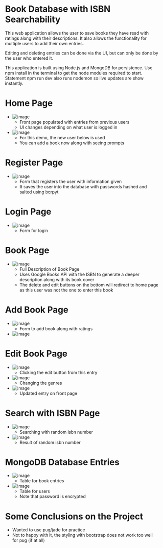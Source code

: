 # Book Database with ISBN Searchability
This web application allows the user to save books they have read with ratings along with their
descriptions. It also allows the functionality for multiple users to add their own entries.

Editing and deleting entries can be done via the UI, but can only be done by the user who entered it.

This application is built using Node.js and MongoDB for persistence. Use npm install in the terminal to get
the node modules required to start. Statement npm run dev also runs nodemon so live updates are show instantly.

# Home Page
  - ![image](https://github.com/brucebalutan/Book-Database-with-ISBN-Searchability/assets/19336369/e8b1b970-1603-48f6-967a-58642452a813)
    - Front page populated with entries from previous users
    - UI changes depending on what user is logged in
  - ![image](https://github.com/brucebalutan/Book-Database-with-ISBN-Searchability/assets/19336369/eed6e78f-50a6-4ddd-bf78-c133c22302fb)
    - For this demo, the new user below is used
    - You can add a book now along with seeing prompts

# Register Page
  - ![image](https://github.com/brucebalutan/Book-Database-with-ISBN-Searchability/assets/19336369/65d7f140-0a05-4ea3-b2cd-9262ad0c36e3)
    - Form that registers the user with information given
    - It saves the user into the database with passwords hashed and salted using bcrpyt

# Login Page
  - ![image](https://github.com/brucebalutan/Book-Database-with-ISBN-Searchability/assets/19336369/b1027908-b68f-4ecc-9082-76323db2b0ba)
    - Form for login

# Book Page
  - ![image](https://github.com/brucebalutan/Book-Database-with-ISBN-Searchability/assets/19336369/d2260df3-7dfd-4af1-9696-df24383d833d)
    - Full Description of Book Page
    - Uses Google Books API with the ISBN to generate a deeper description along with its book cover
    - The delete and edit buttons on the bottom will redirect to home page as this user was not the one to enter this book

# Add Book Page
  - ![image](https://github.com/brucebalutan/Book-Database-with-ISBN-Searchability/assets/19336369/5ff55fbd-b5ae-4f7e-a44a-008f18064dd8)
    - Form to add book along with ratings
  - ![image](https://github.com/brucebalutan/Book-Database-with-ISBN-Searchability/assets/19336369/e8ab9de6-d3eb-4756-9d11-01cdfcea6bcd)

# Edit Book Page
  - ![image](https://github.com/brucebalutan/Book-Database-with-ISBN-Searchability/assets/19336369/0ab0c081-0732-44c3-9c3a-d48868fcad3a)
    - Clicking the edit button from this entry
  - ![image](https://github.com/brucebalutan/Book-Database-with-ISBN-Searchability/assets/19336369/f745d5a5-de18-4efb-a8c0-9e6c823d5b4e)
    - Changing the genres
  - ![image](https://github.com/brucebalutan/Book-Database-with-ISBN-Searchability/assets/19336369/53aaceb5-21ce-4c96-81b1-8b13c93224f7)
    - Updated entry on front page

# Search with ISBN Page
  - ![image](https://github.com/brucebalutan/Book-Database-with-ISBN-Searchability/assets/19336369/10383de5-2df4-4f23-8ff8-f7520bd8fa85)
    - Searching with random isbn number
  - ![image](https://github.com/brucebalutan/Book-Database-with-ISBN-Searchability/assets/19336369/e219a5c9-b5fd-4614-a89e-a8799474f1b6)
    - Result of random isbn number

# MongoDB Database Entries
  - ![image](https://github.com/brucebalutan/Book-Database-with-ISBN-Searchability/assets/19336369/4a77e93c-1022-40ed-8ab0-a16d5089ee11)
    - Table for book entries
  - ![image](https://github.com/brucebalutan/Book-Database-with-ISBN-Searchability/assets/19336369/9ad2c200-a66d-46f9-82ee-556b12f9855f)
    - Table for users
    - Note that password is encrypted

# Some Conclusions on the Project
  - Wanted to use pug/jade for practice
  - Not to happy with it, the styling with bootstrap does not work too well for pug (if at all)

